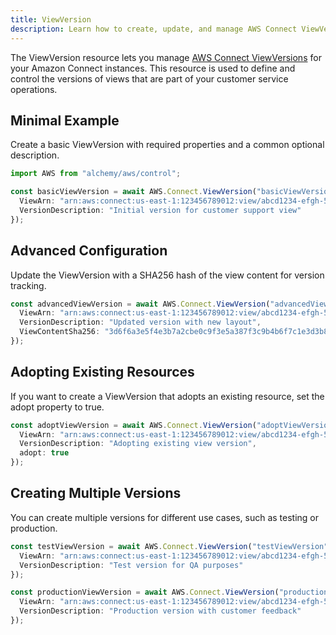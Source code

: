 ```yaml
---
title: ViewVersion
description: Learn how to create, update, and manage AWS Connect ViewVersions using Alchemy Cloud Control.
---
```


The ViewVersion resource lets you manage [AWS Connect ViewVersions](https://docs.aws.amazon.com/connect/latest/userguide/) for your Amazon Connect instances. This resource is used to define and control the versions of views that are part of your customer service operations.

## Minimal Example

Create a basic ViewVersion with required properties and a common optional description.

```ts
import AWS from "alchemy/aws/control";

const basicViewVersion = await AWS.Connect.ViewVersion("basicViewVersion", {
  ViewArn: "arn:aws:connect:us-east-1:123456789012:view/abcd1234-efgh-5678-ijkl-9876543210mn",
  VersionDescription: "Initial version for customer support view"
});
```

## Advanced Configuration

Update the ViewVersion with a SHA256 hash of the view content for version tracking.

```ts
const advancedViewVersion = await AWS.Connect.ViewVersion("advancedViewVersion", {
  ViewArn: "arn:aws:connect:us-east-1:123456789012:view/abcd1234-efgh-5678-ijkl-9876543210mn",
  VersionDescription: "Updated version with new layout",
  ViewContentSha256: "3d6f6a3e5f4e3b7a2cbe0c9f3e5a387f3c9b4b6f7c1e3d3b8e5c5f6a7b8c8d8e"
});
```

## Adopting Existing Resources

If you want to create a ViewVersion that adopts an existing resource, set the adopt property to true.

```ts
const adoptViewVersion = await AWS.Connect.ViewVersion("adoptViewVersion", {
  ViewArn: "arn:aws:connect:us-east-1:123456789012:view/abcd1234-efgh-5678-ijkl-9876543210mn",
  VersionDescription: "Adopting existing view version",
  adopt: true
});
```

## Creating Multiple Versions

You can create multiple versions for different use cases, such as testing or production.

```ts
const testViewVersion = await AWS.Connect.ViewVersion("testViewVersion", {
  ViewArn: "arn:aws:connect:us-east-1:123456789012:view/abcd1234-efgh-5678-ijkl-9876543210mn",
  VersionDescription: "Test version for QA purposes"
});

const productionViewVersion = await AWS.Connect.ViewVersion("productionViewVersion", {
  ViewArn: "arn:aws:connect:us-east-1:123456789012:view/abcd1234-efgh-5678-ijkl-9876543210mn",
  VersionDescription: "Production version with customer feedback"
});
```